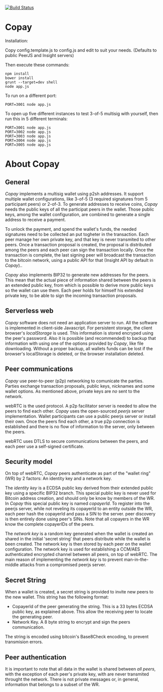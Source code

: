 [![Build Status](https://secure.travis-ci.org/bitpay/copay.png)](http://travis-ci.org/bitpay/copay)

Copay
=====

Installation:

Copy config.template.js to config.js and edit to suit your needs. (Defaults to
public PeerJS and Insight servers)

Then execute these commands:
```
npm install
bower install
grunt --target=dev shell
node app.js
```

To run on a different port:
```
PORT=3001 node app.js
```

To open up five different instances to test 3-of-5 multisig with yourself, then run this in 5 different terminals:
```
PORT=3001 node app.js
PORT=3002 node app.js
PORT=3003 node app.js
PORT=3004 node app.js
PORT=3005 node app.js
```

About Copay
===========

General
-------

*Copay* implements a multisig wallet using p2sh addresses. It support multiple wallet configurations, like 3-of-5
(3 required signatures from 5 participant peers) or 2-of-3.  To generate addresses to receive coins,
*Copay* needs the public keys of all the participat peers in  the wallet. Those public keys, among the 
wallet configuration, are combined to generate a single address to receive a payment.  

To unlock the payment, and spend the wallet's funds, the needed signatures need to be collected an put togheter
in the transaction. Each peer manage her own private key, and that key is never transmited to other
peers. Once a transaction proposal is created, the proposal is distributed among the peers and each peer
can sign the transaction locally. Once the transaction is complete, the last signing peer will broadcast the 
transaction to the bitcoin network, using a public API for that (Insight API by default in *Copay*)..

*Copay* also implements BIP32 to generate new addresses for the peers. This mean that the actual piece of 
information shared between the peers is an extended public key, from which is possible to derive more
public keys so the wallet can use them. Each peer holds for himself his extended private key, to be able
to sign the incoming transaction proposals.

Serverless web
--------------
*Copay* software does not need an application server to run. All the software is implemented in client-side
Javascript. For persistent storage, the client browser's *localStorage* is used. This information is
stored encryped using the peer's password. Also it is possible (and recommended) to backup that information
with using one of the options provided by *Copay*, like file downloading.  Without a proper backup, all 
wallets funds can be lost if the browser's localStorage is deleted, or the browser installation deleted.

Peer communications
-------------------
*Copay* use peer-to-peer (p2p) networking to comunicate the parties. Parties exchange transaction 
proposals, public keys, nicknames and some wallet options. As mentioned above, private keys are *no*
sent to the network. 

webRTC is the used protocol. A p2p facilitator server is needed to allow the peers to find each other.
 *Copay* uses the open-sourced *peerjs* 
server implementation. Wallet participants can use a public peerjs server or install their own. Once the peers
find each other, a true p2p connection is established and there is no flow of information to the
server, only between the peers.

webRTC uses DTLS to secure communications between the peers, and each peer use a self-signed
certificate.

Security model
--------------
On top of webRTC, *Copay* peers authenticate as part of the "wallet ring"(WR)  by 2 factors: An identity 
key and a network key. 

The *identity key* is a ECDSA public key derived from their extended public 
key using a specific BIP32 branch. This special public key is never used for Bitcoin address creation, and
should only be know by members of the WR. 
In *Copay* this special public key is named *copayerId*.  To register into the peerjs server, while not
reveling its copayerId to an entity outside the WR, each peer hash the copayerId and pass a SIN 
to the server. peer discovery is then entirely done using peer's SINs. Note that all copayers in the WR
know the complete copayerIDs of the peers.

The *network key* is a random key generated when the wallet is created an shared in the initial 
'secret string' that peers distribute while the wallet is been created. The network key is then stored 
by each peer on the wallet configuration. The network key is used for establishing a CCM/AES 
authenticated encrypted channel between all peers, on top of webRTC. The main reason of implementing
the *network key* is to prevent man-in-the-middle attacks from a compromised peerjs server.

Secret String
-------------
When a wallet is created, a secret string is provided to invite new peers to the new wallet. This string
has the following format:

  - CopayerId of the peer generating the string. This is a 33 bytes ECDSA public key, as explained above.
This allow the receiving peer to locate the generating peer.
  - Network Key. A 8 byte string to encrypt and sign the peers communication.

The string is encoded using bitcoin's Base8Check encoding, to prevent transmision errors.

Peer authentication
-------------------

It is important to note that all data in the wallet is shared between *all peers*, with the exception of each
peer's private key, with are never transmited throught the network. There is not private messages or, in general,
information that belongs to a subset of the WR. 










